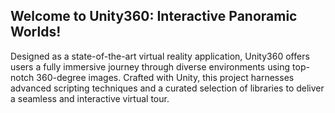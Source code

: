 
 ## Welcome to Unity360: Interactive Panoramic Worlds! 

Designed as a state-of-the-art virtual reality application, Unity360 offers users a fully immersive journey through diverse environments using top-notch 360-degree images. Crafted with Unity, this project harnesses advanced scripting techniques and a curated selection of libraries to deliver a seamless and interactive virtual tour.
